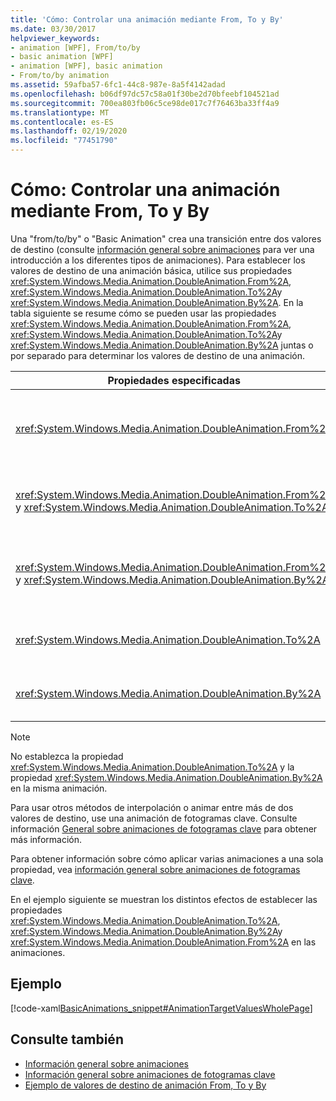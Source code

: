 ```yaml
---
title: 'Cómo: Controlar una animación mediante From, To y By'
ms.date: 03/30/2017
helpviewer_keywords:
- animation [WPF], From/to/by
- basic animation [WPF]
- animation [WPF], basic animation
- From/to/by animation
ms.assetid: 59afba57-6fc1-44c8-987e-8a5f4142adad
ms.openlocfilehash: b06df97dc57c58a01f30be2d70bfeebf104521ad
ms.sourcegitcommit: 700ea803fb06c5ce98de017c7f76463ba33ff4a9
ms.translationtype: MT
ms.contentlocale: es-ES
ms.lasthandoff: 02/19/2020
ms.locfileid: "77451790"
---
```

# <a name="how-to-control-an-animation-using-from-to-and-by"></a>Cómo: Controlar una animación mediante From, To y By
Una "from/to/by" o "Basic Animation" crea una transición entre dos valores de destino (consulte [información general sobre animaciones](animation-overview.md) para ver una introducción a los diferentes tipos de animaciones). Para establecer los valores de destino de una animación básica, utilice sus propiedades <xref:System.Windows.Media.Animation.DoubleAnimation.From%2A>, <xref:System.Windows.Media.Animation.DoubleAnimation.To%2A>y <xref:System.Windows.Media.Animation.DoubleAnimation.By%2A>.  En la tabla siguiente se resume cómo se pueden usar las propiedades <xref:System.Windows.Media.Animation.DoubleAnimation.From%2A>, <xref:System.Windows.Media.Animation.DoubleAnimation.To%2A>y <xref:System.Windows.Media.Animation.DoubleAnimation.By%2A> juntas o por separado para determinar los valores de destino de una animación.  
  
|Propiedades especificadas|Comportamiento resultante|  
|--------------------------|------------------------|  
|<xref:System.Windows.Media.Animation.DoubleAnimation.From%2A>|La animación progresa desde el valor especificado por la propiedad <xref:System.Windows.Media.Animation.DoubleAnimation.From%2A> hasta el valor base de la propiedad que se anima o hasta el valor de salida de una animación anterior, en función de cómo esté configurada la animación anterior.|  
|<xref:System.Windows.Media.Animation.DoubleAnimation.From%2A> y <xref:System.Windows.Media.Animation.DoubleAnimation.To%2A>|La animación progresa desde el valor especificado por la propiedad <xref:System.Windows.Media.Animation.DoubleAnimation.From%2A> hasta el valor especificado por la propiedad <xref:System.Windows.Media.Animation.DoubleAnimation.To%2A>.|  
|<xref:System.Windows.Media.Animation.DoubleAnimation.From%2A> y <xref:System.Windows.Media.Animation.DoubleAnimation.By%2A>|La animación progresa desde el valor especificado por la propiedad <xref:System.Windows.Media.Animation.DoubleAnimation.From%2A> hasta el valor especificado por la suma de las propiedades <xref:System.Windows.Media.Animation.DoubleAnimation.From%2A> y <xref:System.Windows.Media.Animation.DoubleAnimation.By%2A>.|  
|<xref:System.Windows.Media.Animation.DoubleAnimation.To%2A>|La animación progresa desde el valor base de la propiedad animada o desde el valor de salida de una animación anterior hasta el valor especificado por la propiedad <xref:System.Windows.Media.Animation.DoubleAnimation.To%2A>.|  
|<xref:System.Windows.Media.Animation.DoubleAnimation.By%2A>|La animación progresa desde el valor base de la propiedad que se anima o desde el valor de salida de una animación previa hasta la suma de ese valor y el valor especificado por la propiedad <xref:System.Windows.Media.Animation.DoubleAnimation.By%2A>.|  
  
> [!NOTE]
> No establezca la propiedad <xref:System.Windows.Media.Animation.DoubleAnimation.To%2A> y la propiedad <xref:System.Windows.Media.Animation.DoubleAnimation.By%2A> en la misma animación.  
  
 Para usar otros métodos de interpolación o animar entre más de dos valores de destino, use una animación de fotogramas clave. Consulte información [General sobre animaciones de fotogramas clave](key-frame-animations-overview.md) para obtener más información.  
  
 Para obtener información sobre cómo aplicar varias animaciones a una sola propiedad, vea [información general sobre animaciones de fotogramas clave](key-frame-animations-overview.md).  
  
 En el ejemplo siguiente se muestran los distintos efectos de establecer las propiedades <xref:System.Windows.Media.Animation.DoubleAnimation.To%2A>, <xref:System.Windows.Media.Animation.DoubleAnimation.By%2A>y <xref:System.Windows.Media.Animation.DoubleAnimation.From%2A> en las animaciones.  
  
## <a name="example"></a>Ejemplo  
 [!code-xaml[BasicAnimations_snippet#AnimationTargetValuesWholePage](~/samples/snippets/csharp/VS_Snippets_Wpf/BasicAnimations_snippet/CS/AnimationTargetValuesExample.xaml#animationtargetvalueswholepage)]  
  
## <a name="see-also"></a>Consulte también

- [Información general sobre animaciones](animation-overview.md)
- [Información general sobre animaciones de fotogramas clave](key-frame-animations-overview.md)
- [Ejemplo de valores de destino de animación From, To y By](https://github.com/Microsoft/WPF-Samples/tree/master/Animation/TargetValues)
